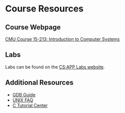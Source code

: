 # Course Resources

## Course Webpage
[CMU Course 15-213: Introduction to Computer Systems](https://www.cs.cmu.edu/afs/cs/academic/class/15213-f15/www/schedule.html)

## Labs
Labs can be found on the [CS:APP Labs website](https://csapp.cs.cmu.edu/3e/labs.html).

## Additional Resources
- [GDB Guide](https://beej.us/guide/bggdb/)
- [UNIX FAQ](https://csapp.cs.cmu.edu/3e/unixfaq.html)
- [C Tutorial Center](https://heather.cs.ucdavis.edu/matloff/public_html/unix.html)
